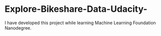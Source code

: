 # Explore-Bikeshare-Data-Udacity-
I have developed this project while learning Machine Learning Foundation Nanodegree.
